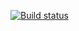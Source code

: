 [![Build status](https://ci.appveyor.com/api/projects/status/gvxmqyj85pfgiy4b?svg=true)](https://ci.appveyor.com/project/viktoria23012007/projectjavapostmanecho)
